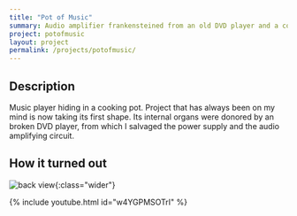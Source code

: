 ```yaml
---
title: "Pot of Music"
summary: Audio amplifier frankensteined from an old DVD player and a cooking pot.
project: potofmusic
layout: project
permalink: /projects/potofmusic/
---
```




## Description

Music player hiding in a cooking pot. Project that has always been on my mind is now taking its first shape. Its internal organs were donored by an broken DVD player, from which I salvaged the power supply and the audio amplifying circuit.

## How it turned out

<!-- ![front view](/assets/images/projects/potofmusic/front.jpg){:class="wider"} -->

![back view](/assets/images/projects/potofmusic/back.jpg){:class="wider"}

{% include youtube.html id="w4YGPMSOTrI" %}